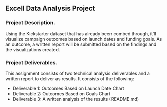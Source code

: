 ## Excell Data Analysis Project

### Project Description.
Using the Kickstarter dataset that has already been combed through, it’ll visualize campaign outcomes based on launch dates and funding goals. As an outcome, a written report will be submitted based on the findings and the visualizations created.

### Project Deliverables.
This assignment consists of two technical analysis deliverables and a written report to deliver as results. It consists of the following:

- Deliverable 1: Outcomes Based on Launch Date Chart
- Deliverable 2: Outcomes Based on Goals Chart
- Deliverable 3: A written analysis of the results (README.md)